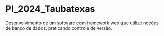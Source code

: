 # PI_2024_Taubatexas
Desenvolvimento de um software com framework web que utilize noções de banco de dados, praticando controle de versão.
